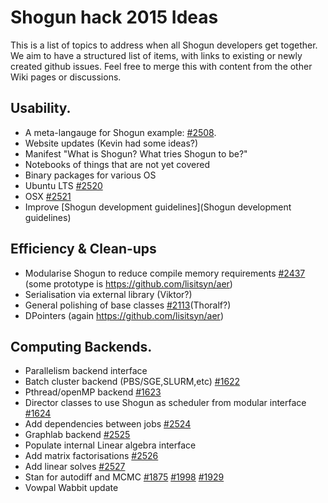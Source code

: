 # Shogun hack 2015 Ideas
This is a list of topics to address when all Shogun developers get together. We aim to have a structured list of items, with links to existing or newly created github issues. Feel free to merge this with content from the other Wiki pages or discussions.

## Usability.
* A meta-langauge for Shogun example: [#2508](https://github.com/shogun-toolbox/shogun/issues/2508). 
* Website updates (Kevin had some ideas?)
* Manifest "What is Shogun? What tries Shogun to be?"
* Notebooks of things that are not yet covered
* Binary packages for various OS 
 * Ubuntu LTS [#2520](https://github.com/shogun-toolbox/shogun/issues/2520)
 * OSX [#2521](https://github.com/shogun-toolbox/shogun/issues/2521)
* Improve [Shogun development guidelines](Shogun development guidelines)

## Efficiency & Clean-ups
* Modularise Shogun to reduce compile memory requirements [#2437](https://github.com/shogun-toolbox/shogun/issues/2437) (some prototype is https://github.com/lisitsyn/aer)
* Serialisation via external library (Viktor?)
* General polishing of base classes [#2113](https://github.com/shogun-toolbox/shogun/issues/2113)(Thoralf?)
* DPointers (again https://github.com/lisitsyn/aer)

## Computing Backends.
* Parallelism backend interface
 * Batch cluster backend (PBS/SGE,SLURM,etc) [#1622](https://github.com/shogun-toolbox/shogun/issues/1622)
 * Pthread/openMP backend [#1623](https://github.com/shogun-toolbox/shogun/issues/1623)
 * Director classes to use Shogun as scheduler from modular interface [#1624](https://github.com/shogun-toolbox/shogun/issues/1624)
 * Add dependencies between jobs [#2524](https://github.com/shogun-toolbox/shogun/issues/2524)
 * Graphlab backend [#2525](https://github.com/shogun-toolbox/shogun/issues/2525)
* Populate internal Linear algebra interface
 * Add matrix factorisations [#2526](https://github.com/shogun-toolbox/shogun/issues/2526)
 * Add linear solves [#2527](https://github.com/shogun-toolbox/shogun/issues/2527)
* Stan for autodiff and MCMC [#1875](https://github.com/shogun-toolbox/shogun/issues/1875) [#1998](https://github.com/shogun-toolbox/shogun/issues/1998) [#1929](https://github.com/shogun-toolbox/shogun/issues/1929) 
* Vowpal Wabbit update
